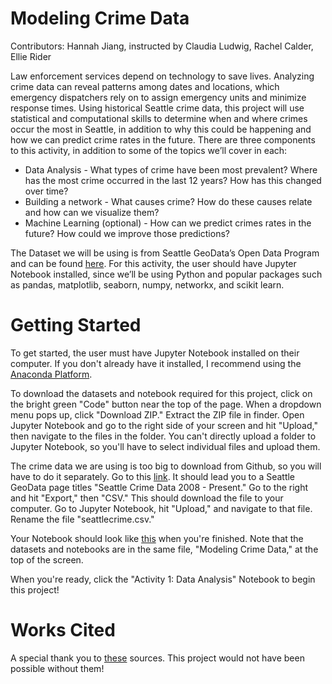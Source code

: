 # Modeling Crime Data
Contributors: Hannah Jiang, instructed by Claudia Ludwig, Rachel Calder, Ellie Rider


Law enforcement services depend on technology to save lives. Analyzing crime data can reveal patterns among dates and locations, which emergency dispatchers rely on to assign emergency units and minimize response times. Using historical Seattle crime data, this project will use statistical and computational skills to determine when and where crimes occur the most in Seattle, in addition to why this could be happening and how we can predict crime rates in the future. There are three components to this activity, in addition to some of the topics we’ll cover in each:

- Data Analysis - What types of crime have been most prevalent? Where has the most crime occurred in the last 12 years? How has this changed over time? 
- Building a network - What causes crime? How do these causes relate and how can we visualize them?
- Machine Learning (optional) - How can we predict crimes rates in the future? How could we improve those predictions?

The Dataset we will be using is from Seattle GeoData’s Open Data Program and can be found <a href= "https://data.seattle.gov/Public-Safety/SPD-Crime-Data-2008-Present/tazs-3rd5" > here</a>. For this activity, the user should have Jupyter Notebook installed, since we’ll be using Python and popular packages such as pandas, matplotlib, seaborn, numpy, networkx, and scikit learn.

# Getting Started
To get started, the user must have Jupyter Notebook installed on their computer. If you don't already have it installed, I recommend using the <a href= "https://docs.anaconda.com/anaconda/install/"> Anaconda Platform</a>.

To download the datasets and notebook required for this project, click on the bright green "Code" button near the top of the page. When a dropdown menu pops up, click "Download ZIP." Extract the ZIP file in finder. Open Jupyter Notebook and go to the right side of your screen and hit "Upload," then navigate to the files in the folder. You can't directly upload a folder to Jupyter Notebook, so you'll have to select individual files and upload them.

The crime data we are using is too big to download from Github, so you will have to do it separately. Go to this <a href= "https://data.seattle.gov/Public-Safety/SPD-Crime-Data-2008-Present/tazs-3rd5" > link</a>. It should lead you to a Seattle GeoData page titles "Seattle Crime Data 2008 - Present." Go to the right and hit "Export," then "CSV." This should download the file to your computer. Go to Jupyter Notebook, hit "Upload," and navigate to that file. Rename the file "seattlecrime.csv."

Your Notebook should look like <a href= "https://drive.google.com/file/d/1XQskUIVKsB42tWvbawl614IQ61rCBmbf/view?usp=sharing" > this</a> when you're finished. Note that the datasets and notebooks are in the same file, "Modeling Crime Data," at the top of the screen.

When you're ready, click the "Activity 1: Data Analysis" Notebook to begin this project!

# Works Cited
A special thank you to <a href= "https://docs.google.com/document/d/1fQEx7NzjjZzcvhPIAzINpK-pZ6YyAmASASTytxFz_kw/edit?usp=sharing" > these</a> sources. This project would not have been possible without them!
